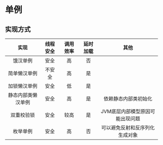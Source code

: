 # 单例

## 实现方式

|    实现     | 线程安全 | 调用效率 | 延时加载 |        其他         |
| :-------: | :--: | :--: | :--: | :---------------: |
|   饿汉单例    |  安全  |  高   |  否   |                   |
|  简单懒汉单例   | 不安全  |  高   |  是   |                   |
|  加锁懒汉单例   |  安全  |  低   |  是   |                   |
| 静态内部类懒汉单例 |  安全  |  高   |  是   |    依赖静态内部类初始化     |
|   双重校验锁   |  安全  |  较高  |  是   | JVM底层内部模型原因可能出现问题 |
|   枚举单例    |  安全  |  高   |  否   |  可以避免反射和反序列化生成对象  |


